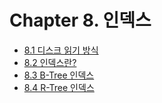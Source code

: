 # Chapter 8. 인덱스

- [8.1 디스크 읽기 방식](8.1%20디스크%20읽기%20방식.md)
- [8.2 인덱스란?](8.2%20인덱스란.md)
- [8.3 B-Tree 인덱스](8.3%20B-Tree%20인덱스.md)
- [8.4 R-Tree 인덱스](8.4%20R-Tree%20인덱스.md)
